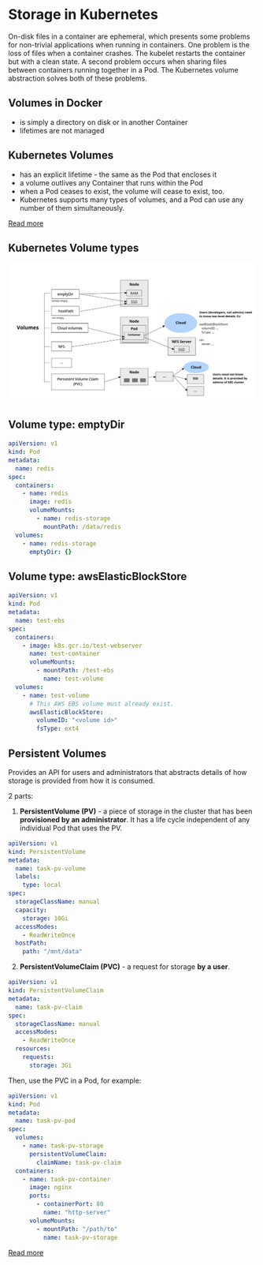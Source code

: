 # Storage in Kubernetes

On-disk files in a container are ephemeral, which presents some problems for non-trivial applications when running in containers. One problem is the loss of files when a container crashes. The kubelet restarts the container but with a clean state. A second problem occurs when sharing files between containers running together in a Pod. The Kubernetes volume abstraction solves both of these problems.

## Volumes in Docker

- is simply a directory on disk or in another Container
- lifetimes are not managed

## Kubernetes Volumes

- has an explicit lifetime - the same as the Pod that encloses it
- a volume outlives any Container that runs within the Pod
- when a Pod ceases to exist, the volume will cease to exist, too.
- Kubernetes supports many types of volumes, and a Pod can use any number of them simultaneously.

[Read more](https://kubernetes.io/docs/concepts/storage/volumes/)

## Kubernetes Volume types

![Kubernetes Volume types](image/volume-types.jpg)

## Volume type: emptyDir

```yaml
apiVersion: v1
kind: Pod
metadata:
  name: redis
spec:
  containers:
    - name: redis
      image: redis
      volumeMounts:
        - name: redis-storage
          mountPath: /data/redis
  volumes:
    - name: redis-storage
      emptyDir: {}
```

## Volume type: awsElasticBlockStore

```yaml
apiVersion: v1
kind: Pod
metadata:
  name: test-ebs
spec:
  containers:
    - image: k8s.gcr.io/test-webserver
      name: test-container
      volumeMounts:
        - mountPath: /test-ebs
          name: test-volume
  volumes:
    - name: test-volume
      # This AWS EBS volume must already exist.
      awsElasticBlockStore:
        volumeID: "<volume id>"
        fsType: ext4
```

## Persistent Volumes

Provides an API for users and administrators that abstracts details of how storage is provided from how it is consumed.

2 parts:

1. **PersistentVolume (PV)** - a piece of storage in the cluster that has been **provisioned by an administrator**. It has a life cycle independent of any individual Pod that uses the PV.

```yaml
apiVersion: v1
kind: PersistentVolume
metadata:
  name: task-pv-volume
  labels:
    type: local
spec:
  storageClassName: manual
  capacity:
    storage: 10Gi
  accessModes:
    - ReadWriteOnce
  hostPath:
    path: "/mnt/data"
```

2. **PersistentVolumeClaim (PVC)** - a request for storage **by a user**.

```yaml
apiVersion: v1
kind: PersistentVolumeClaim
metadata:
  name: task-pv-claim
spec:
  storageClassName: manual
  accessModes:
    - ReadWriteOnce
  resources:
    requests:
      storage: 3Gi
```

Then, use the PVC in a Pod, for example:

```yaml
apiVersion: v1
kind: Pod
metadata:
  name: task-pv-pod
spec:
  volumes:
    - name: task-pv-storage
      persistentVolumeClaim:
        claimName: task-pv-claim
  containers:
    - name: task-pv-container
      image: nginx
      ports:
        - containerPort: 80
          name: "http-server"
      volumeMounts:
        - mountPath: "/path/to"
          name: task-pv-storage
```

[Read more](https://kubernetes.io/docs/concepts/storage/persistent-volumes/)
